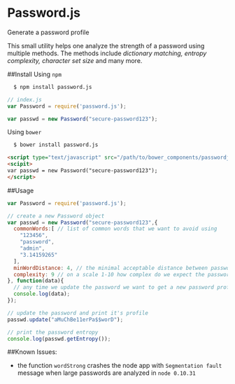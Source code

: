 Password.js
===========

Generate a password profile

This small utility helps one analyze the strength of a password using multiple methods. The methods include *dictionary matching, entropy complexity, character set size* and many more.

##Install
Using `npm`
```bash
  $ npm install password.js
```
```javascript
// index.js
var Password = require('password.js');

var passwd = new Password("secure-password123");
```
Using `bower`
```bash
  $ bower install password.js
```
```html
<script type="text/javascript" src="/path/to/bower_components/passwordjs/dist/password.js"></script>
<scipit>
var passwd = new Password("secure-password123");
</script>
```

##Usage
```javascript
var Password = require('password.js');

// create a new Password object
var passwd = new Password("secure-password123",{
  commonWords:[ // list of common words that we want to avoid using
    "123456",
    "password",
    "admin",
    "3.14159265"
  ],
  minWordDistance: 4, // the minimal acceptable distance between password and any word in commonWords
  complexity: 9 // on a scale 1-10 how complex do we expect the password to be
}, function(data){
  // any time we update the password we want to get a new password profile and print it
  console.log(data);
});

// update the password and print it's profile
passwd.update("aMuChBe11erPa$$worD");

// print the password entropy
console.log(passwd.getEntropy());
```


##Known Issues:
* the function `wordStrong` crashes the node app with `Segmentation fault` message when large passwords are analyzed in `node 0.10.31`
